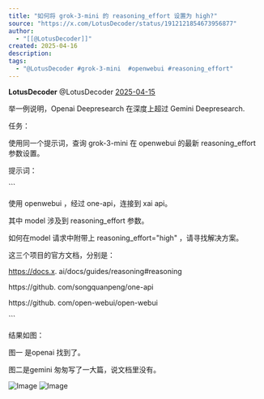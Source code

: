```yaml
---
title: "如何将 grok-3-mini 的 reasoning_effort 设置为 high?"
source: "https://x.com/LotusDecoder/status/1912121854673956877"
author:
  - "[[@LotusDecoder]]"
created: 2025-04-16
description:
tags:
  - "@LotusDecoder #grok-3-mini  #openwebui #reasoning_effort"
---
```

**LotusDecoder** @LotusDecoder [2025-04-15](https://x.com/LotusDecoder/status/1912121854673956877)

举一例说明，Openai Deepresearch 在深度上超过 Gemini Deepresearch.

任务：

使用同一个提示词，查询 grok-3-mini 在 openwebui 的最新 reasoning\_effort 参数设置。

提示词：

\`\`\`

使用 openwebui ，经过 one-api，连接到 xai api。

其中 model 涉及到 reasoning\_effort 参数。

如何在model 请求中附带上 reasoning\_effort="high" ，请寻找解决方案。

这三个项目的官方文档，分别是：

https://docs.x. ai/docs/guides/reasoning#reasoning

https://github. com/songquanpeng/one-api

https://github. com/open-webui/open-webui

\`\`\`

结果如图：

图一 是openai 找到了。

图二是gemini 匆匆写了一大篇，说文档里没有。

![Image](https://pbs.twimg.com/media/Gok4VSYWQAAmdAe?format=png&name=large) ![Image](https://pbs.twimg.com/media/Gok4lhTWYAANV6t?format=png&name=large)
